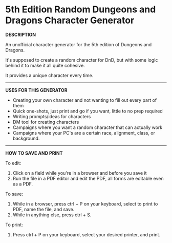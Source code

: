 # 5th Edition Random Dungeons and Dragons Character Generator

**DESCRIPTION**

An unofficial character generator for the 5th edition of Dungeons and Dragons.

It's supposed to create a random character for DnD, but with some logic behind it to make it all quite cohesive.

It provides a unique character every time.

---

**USES FOR THIS GENERATOR**

- Creating your own character and not wanting to fill out every part of them
- Quick one-shots, just print and go if you want, little to no prep required
- Writing prompts/ideas for characters
- DM tool for creating characters
- Campaigns where you want a random character that can actually work
- Campaigns where your PC's are a certain race, alignment, class, or background.

---

**HOW TO SAVE AND PRINT**

To edit:

1. Click on a field while you're in a browser and before you save it
2. Run the file in a PDF editor and edit the PDF, all forms are editable even as a PDF.

To save:

1. While in a browser, press ctrl + P on your keyboard, select to print to PDF, name the file, and save.
2. While in anything else, press ctrl + S.

To print:

1. Press ctrl + P on your keyboard, select your desired printer, and print.


